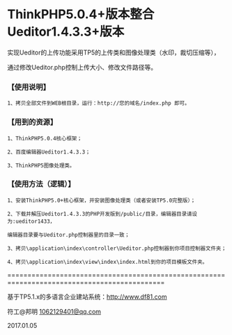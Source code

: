 # ThinkPHP5.0.4+版本整合Ueditor1.4.3.3+版本

实现Ueditor的上传功能采用TP5的上传类和图像处理类（水印，裁切压缩等），


通过修改Ueditor.php控制上传大小、修改文件路径等。



### 【使用说明】

```
1、拷贝全部文件到WEB根目录，运行：http://您的域名/index.php 即可。

```


### 【用到的资源】

```
1、ThinkPHP5.0.4核心框架；

2、百度编辑器Ueditor1.4.3.3；

3、ThinkPHP5图像处理类。

```


### 【使用方法（逻辑）】

```
1、安装ThinkPHP5.0+核心框架，并安装图像处理类（或者安装TP5.0完整版）；

2、下载并解压Ueditor1.4.3.3的PHP开发版到/public/目录，编辑器目录请设为:ueditor1433，

编辑器目录要与Ueditor.php控制器里的目录一致；

3、拷贝\application\index\controller\Ueditor.php控制器到你项目控制器文件夹；

4、拷贝\application\index\view\index\index.html到你的项目模板文件夹。

```


=============================================================================================



基于TP5.1.x的多语言企业建站系统：http://www.df81.com

符工@邦明 1062129401@qq.com

2017.01.05   
